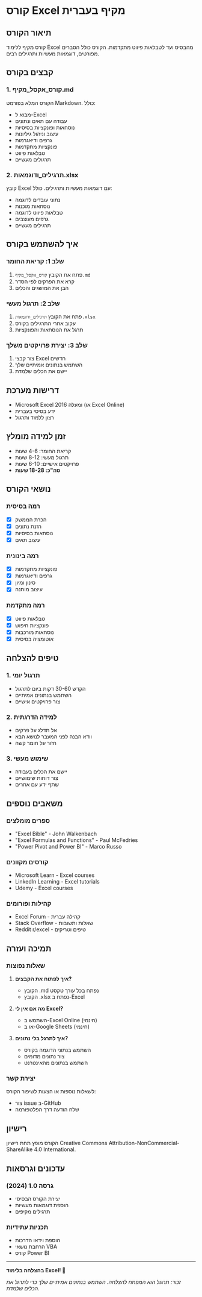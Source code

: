 # קורס Excel מקיף בעברית

## תיאור הקורס
קורס מקיף ללימוד Excel מהבסיס ועד לטבלאות פיווט מתקדמות. הקורס כולל הסברים מפורטים, דוגמאות מעשיות ותרגילים רבים.

## קבצים בקורס

### 1. קורס_אקסל_מקיף.md
הקורס המלא בפורמט Markdown. כולל:
- מבוא ל-Excel
- עבודה עם תאים ונתונים
- נוסחאות ופונקציות בסיסיות
- עיצוב וניהול גיליונות
- גרפים ודיאגרמות
- פונקציות מתקדמות
- טבלאות פיווט
- תרגולים מעשיים

### 2. תרגילים_ודוגמאות.xlsx
קובץ Excel עם דוגמאות מעשיות ותרגילים. כולל:
- נתוני עובדים לדוגמה
- נוסחאות מוכנות
- טבלאות פיווט לדוגמה
- גרפים מעוצבים
- תרגילים מעשיים

## איך להשתמש בקורס

### שלב 1: קריאת החומר
1. פתח את הקובץ `קורס_אקסל_מקיף.md`
2. קרא את הפרקים לפי הסדר
3. הבן את המושגים והכלים

### שלב 2: תרגול מעשי
1. פתח את הקובץ `תרגילים_ודוגמאות.xlsx`
2. עקוב אחרי התרגילים בקורס
3. תרגל את הנוסחאות והפונקציות

### שלב 3: יצירת פרויקטים משלך
1. צור קבצי Excel חדשים
2. השתמש בנתונים אמיתיים שלך
3. יישם את הכלים שלמדת

## דרישות מערכת
- Microsoft Excel 2016 ומעלה (או Excel Online)
- ידע בסיסי בעברית
- רצון ללמוד ותרגול

## זמן למידה מומלץ
- קריאת החומר: 4-6 שעות
- תרגול מעשי: 8-12 שעות
- פרויקטים אישיים: 6-10 שעות
- **סה"כ: 18-28 שעות**

## נושאי הקורס

### רמה בסיסית
- [x] הכרת הממשק
- [x] הזנת נתונים
- [x] נוסחאות בסיסיות
- [x] עיצוב תאים

### רמה בינונית
- [x] פונקציות מתקדמות
- [x] גרפים ודיאגרמות
- [x] סינון ומיון
- [x] עיצוב מותנה

### רמה מתקדמת
- [x] טבלאות פיווט
- [x] פונקציות חיפוש
- [x] נוסחאות מורכבות
- [x] אוטומציה בסיסית

## טיפים להצלחה

### 1. תרגול יומי
- הקדש 30-60 דקות ביום לתרגול
- השתמש בנתונים אמיתיים
- צור פרויקטים אישיים

### 2. למידה הדרגתית
- אל תדלג על פרקים
- וודא הבנה לפני המעבר לנושא הבא
- חזור על חומר קשה

### 3. שימוש מעשי
- יישם את הכלים בעבודה
- צור דוחות שימושיים
- שתף ידע עם אחרים

## משאבים נוספים

### ספרים מומלצים
- "Excel Bible" - John Walkenbach
- "Excel Formulas and Functions" - Paul McFedries
- "Power Pivot and Power BI" - Marco Russo

### קורסים מקוונים
- Microsoft Learn - Excel courses
- LinkedIn Learning - Excel tutorials
- Udemy - Excel courses

### קהילות ופורומים
- Excel Forum - קהילה עברית
- Stack Overflow - שאלות ותשובות
- Reddit r/excel - טיפים וטריקים

## תמיכה ועזרה

### שאלות נפוצות
1. **איך לפתוח את הקבצים?**
   - הקובץ .md נפתח בכל עורך טקסט
   - הקובץ .xlsx נפתח ב-Excel

2. **מה אם אין לי Excel?**
   - השתמש ב-Excel Online (חינמי)
   - או ב-Google Sheets (חינמי)

3. **איך לתרגל בלי נתונים?**
   - השתמש בנתוני הדוגמה בקורס
   - צור נתונים מדומים
   - השתמש בנתונים מהאינטרנט

### יצירת קשר
לשאלות נוספות או הצעות לשיפור הקורס:
- צור issue ב-GitHub
- שלח הודעה דרך הפלטפורמה

## רישיון
הקורס מופץ תחת רישיון Creative Commons Attribution-NonCommercial-ShareAlike 4.0 International.

## עדכונים וגרסאות

### גרסה 1.0 (2024)
- יצירת הקורס הבסיסי
- הוספת דוגמאות מעשיות
- תרגילים מקיפים

### תכניות עתידיות
- הוספת וידאו הדרכות
- הרחבת נושאי VBA
- קורס Power BI

---

**בהצלחה בלימוד Excel! 🎉**

*זכור: תרגול הוא המפתח להצלחה. השתמש בנתונים אמיתיים שלך כדי לתרגל את הכלים שלמדת.* 